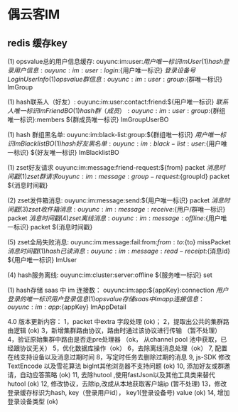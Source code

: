 # 偶云客IM
## redis 缓存key  
(1) opsvalue总的用户信息缓存:     ouyunc:im:user:${用户唯一标识}                         ImUser
(1) hash登录用户信息:     ouyunc:im:user:login:${用户唯一标识}             ${登录设备号}             LoginUserInfo
(1) opsvalue群信息:     ouyunc:im:user:group:${群唯一标识}                   ImGroup

(1) hash联系人（好友）:    ouyunc:im:user:contact:friend:${用户唯一标识}              ${联系人唯一标识}    ImFriendBO           
(1) hash群（成员）:       ouyunc:im:user:group:${群组唯一标识}:members        ${群成员唯一标识}    ImGroupUserBO

(1) hash 群组黑名单:    ouyunc:im:black-list:group:${群组唯一标识}              ${用户唯一标识}    ImBlacklistBO
(1) hash 好友黑名单:    ouyunc:im:black-list:user:${用户唯一标识}              ${好友唯一标识}    ImBlacklistBO

(1) zset好友请求    ouyunc:im:message:friend-request:${from}         packet     ${消息时间戳}                    
(1) zset群请求    ouyunc:im:message:group-request:${groupId}         packet     ${消息时间戳}


(2) zset发件箱消息:   ouyunc:im:message:send:${用户唯一标识}                packet     ${消息时间戳}
(3) zset收件箱消息:   ouyunc:im:message:receive:${用户/群唯一标识}             packet            ${消息时间戳}
(4) zset离线消息:   ouyunc:im:message:offline:${用户唯一标识}               packet            ${消息时间戳}

(5) zset全局失败消息:     ouyunc:im:message:fail:from:${from}:to:${to}            missPacket            ${消息时间戳}
(1) hash 已读消息:    ouyunc:im:message:read-receipt:${消息id}              ${用户唯一标识}    ImUser


(4) hash服务离线:   ouyunc:im:cluster:server:offline                  ${服务唯一标识}     set<String>

(1) hash存储 saas 中 im 连接数： ouyunc:im:app:${appKey}:connection             ${用户登录的唯一标识}  用户登录信息
(1) opsvalue存储 saas 中 im app 连接信息： ouyunc:im:app:${appKey}   ImAppDetail




4.0 版本更新内容：
1，packet 中extra 字段处理  (ok)；
2，提取出公共的集群路由逻辑 (ok)
3，新增集群路由协议，路由时通过该协议进行传输 （暂不处理）
4，验证原始集群中路由是否走pre处理器 （ok， 从channel pool 池中获取，已经跟协议无关）
5，优化数据库操作（ok）
6，去除离线消息处理（ok）
7, 配置在线支持设备以及消息过期时间
8，写定时任务去删除过期的消息
9, js-SDK 修改TextEncode 以及雪花算法 bigInt其他浏览器不支持问题 (ok)
10, 添加好友或群邀请，自动应答策略 (ok)
11, 去除hutool ,使用fastJson以及其他工具类来替代hutool (ok) 
12, 修改协议，去除ip,改成从本地获取客户端ip (暂不处理)
13，修改登录缓存标识为hash, key（登录用户id）， key1(登录设备号) value  (ok)
14, 增加登录设备类型 (ok)
